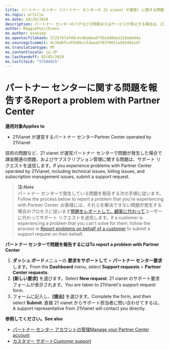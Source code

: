 ```yaml
---
title: パートナー センター (パートナー センターの 21 vianet が運営) に関する問題の報告
ms.topic: article
ms.date: 10/29/2018
description: パートナー センターのバグなどの問題またはサービスが停止する場合は、21 vianet を問い合わせてください。
author: MaggiePucciEvans
ms.author: evansma
ms.openlocfilehash: 5725767af49c4cdba6bad7fba3d0da3328a8e94a
ms.sourcegitcommit: 4c34d6fcaf020bcc53eaa5f0379011a56149a14f
ms.translationtype: MT
ms.contentlocale: ja-JP
ms.lasthandoff: 03/05/2019
ms.locfileid: "57584915"
---
```

# <a name="report-a-problem-with-partner-center"></a><span data-ttu-id="45c44-103">パートナー センターに関する問題を報告する</span><span class="sxs-lookup"><span data-stu-id="45c44-103">Report a problem with Partner Center</span></span> 


<span data-ttu-id="45c44-104">**適用対象**</span><span class="sxs-lookup"><span data-stu-id="45c44-104">**Applies to**</span></span>

-   <span data-ttu-id="45c44-105">21Vianet が運営するパートナー センター</span><span class="sxs-lookup"><span data-stu-id="45c44-105">Partner Center operated by 21Vianet</span></span>


<span data-ttu-id="45c44-106">技術の問題など、21 vianet が運営パートナー センターで問題が発生した場合で課金関連の問題、およびサブスクリプション管理に関する問題は、サポート リクエストを送信します。</span><span class="sxs-lookup"><span data-stu-id="45c44-106">If you experience problems with Partner Center operated by 21Vianet, including technical issues, billing issues, and subscription management issues, submit a support request.</span></span> 

><span data-ttu-id="45c44-107">**注:**</span><span class="sxs-lookup"><span data-stu-id="45c44-107">**Note**</span></span><br><span data-ttu-id="45c44-108">パートナー センターで発生している問題を報告する次の手順に従います。</span><span class="sxs-lookup"><span data-stu-id="45c44-108">Follow the process below to report a problem that you're experiencing with Partner Center.</span></span> <span data-ttu-id="45c44-109">お客様には、それらを解決できない問題が発生する場合のプロセスに従います[問題をレポートして、顧客に代わって](report-problems-on-behalf-of-a-customer.md)ユーザーに代わってサポート リクエストを送信します。</span><span class="sxs-lookup"><span data-stu-id="45c44-109">If a customer is experiencing a problem that you can't solve for them, follow the process in [Report problems on behalf of a customer](report-problems-on-behalf-of-a-customer.md) to submit a support request on their behalf.</span></span>

<span data-ttu-id="45c44-110">**パートナー センターで問題を報告するには**</span><span class="sxs-lookup"><span data-stu-id="45c44-110">**To report a problem with Partner Center**</span></span>

1.  <span data-ttu-id="45c44-111">**ダッシュ ボード**メニューの **要求をサポートして** &gt; **パートナー センター要求**します。</span><span class="sxs-lookup"><span data-stu-id="45c44-111">From the **Dashboard** menu, select **Support requests** &gt; **Partner Center requests**.</span></span>
2.  <span data-ttu-id="45c44-112">**[新しい要求]** を選びます。</span><span class="sxs-lookup"><span data-stu-id="45c44-112">Select **New request**.</span></span> <span data-ttu-id="45c44-113">21 vianet のサポート要求フォームが表示されます。</span><span class="sxs-lookup"><span data-stu-id="45c44-113">You are taken to 21Vianet's support request form.</span></span> 
3.  <span data-ttu-id="45c44-114">フォームに記入し、**[提出]** を選びます。</span><span class="sxs-lookup"><span data-stu-id="45c44-114">Complete the form, and then select **Submit**.</span></span> <span data-ttu-id="45c44-115">直接 21 vianet からサポート担当者に問い合わせてするは。</span><span class="sxs-lookup"><span data-stu-id="45c44-115">A support representative from 21Vianet will contact you directly.</span></span>

<span data-ttu-id="45c44-116">**参照してください。**</span><span class="sxs-lookup"><span data-stu-id="45c44-116">**See also**</span></span>

-   [<span data-ttu-id="45c44-117">パートナー センター アカウントの管理</span><span class="sxs-lookup"><span data-stu-id="45c44-117">Manage your Partner Center account</span></span>](partner-center-account-setup.md)
-   [<span data-ttu-id="45c44-118">カスタマー サポート</span><span class="sxs-lookup"><span data-stu-id="45c44-118">Customer support</span></span>](customer-support.md)

 





